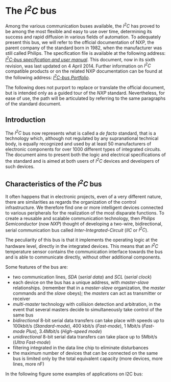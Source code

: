 # The *I<sup>2</sup>C* bus
Among the various communication buses available, the *I<sup>2</sup>C* has proved to be among the most flexible and easy to use over time, determining its success and rapid diffusion in various fields of automation. To adequately present this bus, we will refer to the official documentation of NXP, the parent company of the standard born in 1982, when the manufacturer was still called Philips. The specification file is available at the following address: [*I<sup>2</sup>C-bus specification and user manual*](https://github.com/nicola-masarone/lpc1769-projects/blob/master/lpc1769_I2C/UM10204.pdf). This document, now in its sixth revision, was last updated on 4 April 2014. Further information on *I<sup>2</sup>C* compatible products or on the related NXP documentation can be found at the following address: [*I<sup>2</sup>C-bus Portfolio*](http://www.nxp.com/products/interface-and-connectivity/interface-and-system-management/i2c-bus-portfolio:MC_41735).

The following does not purport to replace or translate the official document, but is intended only as a guided tour of the *NXP* standard. Nevertheless, for ease of use, the path will be articulated by referring to the same paragraphs of the standard document.
## Introduction
The *I<sup>2</sup>C* bus now represents what is called a *de facto* standard, that is a technology which, although not regulated by any supranational technical body, is equally recognized and used by at least 50 manufacturers of electronic components for over 1000 different types of integrated circuits. The document aims to present both the logic and electrical specifications of the standard and is aimed at both users of *I<sup>2</sup>C* devices and developers of such devices.
## Characteristics of the *I<sup>2</sup>C* bus
It often happens that in electronic projects, even of a very different nature, there are similarities as regards the organization of the control infrastructure. We therefore find one or more intelligent devices connected to various peripherals for the realization of the most disparate functions. To create a reusable and scalable communication technology, then *Philips Semiconductor* (now *NXP*) thought of developing a two-wire, bidirectional, serial communication bus called *Inter-Integrated-Circuit* (*IIC* or *I<sup>2</sup>C*).

The peculiarity of this bus is that it implements the operating logic at the hardware level, directly in the integrated devices. This means that an *I<sup>2</sup>C* temperature sensor contains the communication interface towards the bus and is able to communicate directly, without other additional components.

Some features of the bus are:
+ two communication lines, *SDA* (*serial data*) and *SCL* (*serial clock*)
+ each device on the bus has a unique address, with *master-slave* relationships. (remember that in a *master-slave* organization, the *master* commands and the *slave* obeys); the *masters* can act as transmitter or receiver
+ *multi-master* technology with collision detection and arbitration, in the event that several masters decide to simultaneously take control of the same bus
+ *bidirectional* 8-bit serial data transfers can take place with speeds up to 100kbit/s (*Standard-mode*), 400 kbit/s (*Fast-mode*), 1 Mbit/s (*Fast-mode Plus*), 3.4Mbit/s (*High-speed mode*)
+ *unidirectional* 8-bit serial data transfers can take place up to 5Mbit/s (*Ultra Fast-mode*)
+ filtering integrated in the data line chip to eliminate disturbances
+ the maximum number of devices that can be connected on the same bus is limited only by the total equivalent capacity (more devices, more lines, more nF)

In the following figure some examples of applications on I2C bus:
